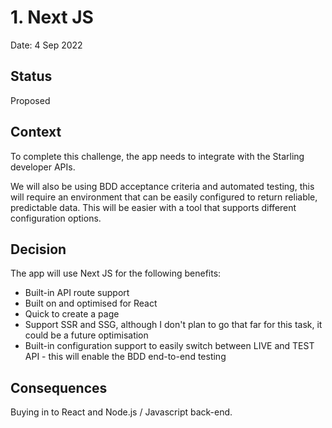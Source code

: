 # 1. Next JS

Date: 4 Sep 2022

## Status

Proposed

## Context

To complete this challenge, the app needs to integrate with the Starling developer APIs. 

We will also be using BDD acceptance criteria and automated testing, this will require an environment that can be easily configured to return reliable, predictable data. This will be easier with a tool that supports different configuration options. 


## Decision

The app will use Next JS for the following benefits: 
* Built-in API route support 
* Built on and optimised for React
* Quick to create a page
* Support SSR and SSG, although I don't plan to go that far for this task, it could be a future optimisation
* Built-in configuration support to easily switch between LIVE and TEST API - this will enable the BDD end-to-end testing 


## Consequences

Buying in to React and Node.js / Javascript back-end. 



